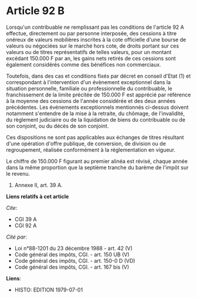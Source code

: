 # Article 92 B

Lorsqu'un contribuable ne remplissant pas les conditions de l'article 92 A effectue, directement ou par personne interposée,
des cessions à titre onéreux de valeurs mobilières inscrites à la cote officielle d'une bourse de valeurs ou négociées sur le
marché hors cote, de droits portant sur ces valeurs ou de titres représentatifs de telles valeurs, pour un montant excédant
150.000 F par an, les gains nets retirés de ces cessions sont également considérés comme des bénéfices non commerciaux.

Toutefois, dans des cas et conditions fixés par décret en conseil d'Etat (1) et correspondant à l'intervention d'un évènement
exceptionnel dans la situation personnelle, familiale ou professionnelle du contribuable, le franchissement de la limite
précitée de 150.000 F est apprécié par référence à la moyenne des cessions de l'année considérée et des deux années
précédentes. Les événements exceptionnels mentionnés ci-dessus doivent notamment s'entendre de la mise à la retraite, du
chômage, de l'invalidité, du règlement judiciaire ou de la liquidation de biens du contribuable ou de son conjoint, ou du
décès de son conjoint.

Ces dispositions ne sont pas applicables aux échanges de titres résultant d'une opération d'offre publique, de conversion, de
division ou de regroupement, réalisée conformément à la réglementation en vigueur.

Le chiffre de 150.000 F figurant au premier alinéa est révisé, chaque année dans la même proportion que la septième tranche
du barème de l'impôt sur le revenu.

1)  Annexe II, art. 39 A.

**Liens relatifs à cet article**

_Cite_:

  - CGI 39 A
  - CGI 92 A

_Cité par_:

  - Loi n°88-1201 du 23 décembre 1988 - art. 42 (V)
  - Code général des impôts, CGI. - art. 150 UB (V)
  - Code général des impôts, CGI. - art. 150-0 D (VD)
  - Code général des impôts, CGI. - art. 167 bis (V)

**Liens**:

  - HISTO: EDITION 1979-07-01
